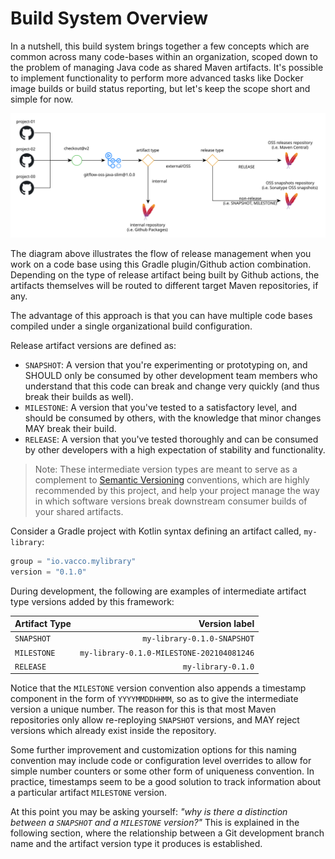 # Build System Overview

In a nutshell, this build system brings together a few concepts which are common across many code-bases within an organization, scoped down to the problem of managing Java code as shared Maven artifacts. It's possible to implement functionality to perform more advanced tasks like Docker image builds or build status reporting, but let's keep the scope short and simple for now.

![build-system-00](build-system-00.svg)

The diagram above illustrates the flow of release management when you work on a code base using this Gradle plugin/Github action combination. Depending on the type of release artifact being built by Github actions, the artifacts themselves will be routed to different target Maven repositories, if any.

The advantage of this approach is that you can have multiple code bases compiled under a single organizational build configuration.

Release artifact versions are defined as:

- `SNAPSHOT`: A version that you're experimenting or prototyping on, and SHOULD only be consumed by other development team members who understand that this code can break and change very quickly (and thus break their builds as well).
- `MILESTONE`: A version that you've tested to a satisfactory level, and should be consumed by others, with the knowledge that minor changes MAY break their build.
- `RELEASE`: A version that you've tested thoroughly and can be consumed by other developers with a high expectation of stability and functionality.

> Note: These intermediate version types are meant to serve as a complement to [Semantic Versioning](https://semver.org/) conventions, which are highly recommended by this project, and help your project manage the way in which software versions break downstream consumer builds of your shared artifacts.

Consider a Gradle project with Kotlin syntax defining an artifact called, `my-library`:

```kotlin
group = "io.vacco.mylibrary"
version = "0.1.0"
```

During development, the following are examples of intermediate artifact type versions added by this framework:


| Artifact Type | Version label                              |
| :------------ | ------------------------:                  |
| `SNAPSHOT`    | `my-library-0.1.0-SNAPSHOT`                |
| `MILESTONE`   | `my-library-0.1.0-MILESTONE-202104081246` |
| `RELEASE`     | `my-library-0.1.0`                          |

Notice that the `MILESTONE` version convention also appends a timestamp component in the form of `YYYYMMDDHHMM`, so as to give the intermediate version a unique number. The reason for this is that most Maven repositories only allow re-reploying `SNAPSHOT` versions, and MAY reject versions which already exist inside the repository.

Some further improvement and customization options for this naming convention may include code or configuration level overrides to allow for simple number counters or some other form of uniqueness convention. In practice, timestamps seem to be a good solution to track information about a particular artifact `MILESTONE` version.

At this point you may be asking yourself: _"why is there a distinction between a `SNAPSHOT` and a `MILESTONE` version?"_ This is explained in the following section, where the relationship between a Git development branch name and the artifact version type it produces is established.